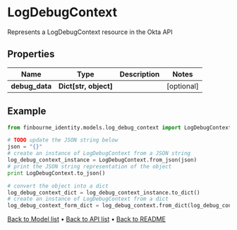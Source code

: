 # LogDebugContext

Represents a LogDebugContext resource in the Okta API

## Properties
Name | Type | Description | Notes
------------ | ------------- | ------------- | -------------
**debug_data** | **Dict[str, object]** |  | [optional] 

## Example

```python
from finbourne_identity.models.log_debug_context import LogDebugContext

# TODO update the JSON string below
json = "{}"
# create an instance of LogDebugContext from a JSON string
log_debug_context_instance = LogDebugContext.from_json(json)
# print the JSON string representation of the object
print LogDebugContext.to_json()

# convert the object into a dict
log_debug_context_dict = log_debug_context_instance.to_dict()
# create an instance of LogDebugContext from a dict
log_debug_context_form_dict = log_debug_context.from_dict(log_debug_context_dict)
```
[Back to Model list](../README.md#documentation-for-models) &#8226; [Back to API list](../README.md#documentation-for-api-endpoints) &#8226; [Back to README](../README.md)


